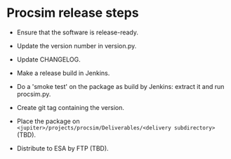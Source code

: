 # Procsim release steps

- Ensure that the software is release-ready.

- Update the version number in version.py.
- Update CHANGELOG.

- Make a release build in Jenkins.
- Do a 'smoke test' on the package as build by Jenkins: extract it and run procsim.py.

- Create git tag containing the version.
- Place the package on `<jupiter>/projects/procsim/Deliverables/<delivery subdirectory>` (TBD).
- Distribute to ESA by FTP (TBD).
